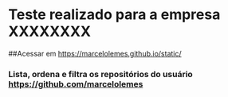 # Teste realizado para a empresa XXXXXXXX
##Acessar em https://marcelolemes.github.io/static/ 
### Lista, ordena e filtra os repositórios do usuário https://github.com/marcelolemes
